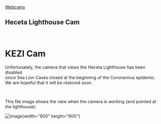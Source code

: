 [Webcams](http://www.westlanetv.org/Webcam)

Heceta Lighthouse Cam
---------------------

<div>

 

**KEZI Cam**
============

Unfortunately, the camera that views the Heceta Lighthouse has been
disabled\
since Sea Lion Caves closed at the beginning of the Coronavirus
epidemic.\
We are hopeful that it will be restored soon.

 

This file image shows the view when the camera is working (and pointed
at the lighthouse):

![image](http://www.westlanetv.org/gfx/Heceta_Lighthouse.jpg){width="800"
height="600"}

 

</div>




